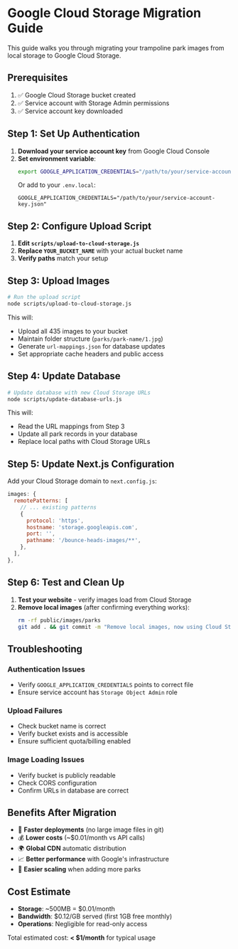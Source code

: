 # Google Cloud Storage Migration Guide

This guide walks you through migrating your trampoline park images from local storage to Google Cloud Storage.

## Prerequisites

1. ✅ Google Cloud Storage bucket created
2. ✅ Service account with Storage Admin permissions
3. ✅ Service account key downloaded

## Step 1: Set Up Authentication

1. **Download your service account key** from Google Cloud Console
2. **Set environment variable**:
   ```bash
   export GOOGLE_APPLICATION_CREDENTIALS="/path/to/your/service-account-key.json"
   ```
   Or add to your `.env.local`:
   ```
   GOOGLE_APPLICATION_CREDENTIALS="/path/to/your/service-account-key.json"
   ```

## Step 2: Configure Upload Script

1. **Edit `scripts/upload-to-cloud-storage.js`**
2. **Replace `YOUR_BUCKET_NAME`** with your actual bucket name
3. **Verify paths** match your setup

## Step 3: Upload Images

```bash
# Run the upload script
node scripts/upload-to-cloud-storage.js
```

This will:
- Upload all 435 images to your bucket
- Maintain folder structure (`parks/park-name/1.jpg`)
- Generate `url-mappings.json` for database updates
- Set appropriate cache headers and public access

## Step 4: Update Database

```bash
# Update database with new Cloud Storage URLs
node scripts/update-database-urls.js
```

This will:
- Read the URL mappings from Step 3
- Update all park records in your database
- Replace local paths with Cloud Storage URLs

## Step 5: Update Next.js Configuration

Add your Cloud Storage domain to `next.config.js`:

```javascript
images: {
  remotePatterns: [
    // ... existing patterns
    {
      protocol: 'https',
      hostname: 'storage.googleapis.com',
      port: '',
      pathname: '/bounce-heads-images/**',
    },
  ],
},
```

## Step 6: Test and Clean Up

1. **Test your website** - verify images load from Cloud Storage
2. **Remove local images** (after confirming everything works):
   ```bash
   rm -rf public/images/parks
   git add . && git commit -m "Remove local images, now using Cloud Storage"
   ```

## Troubleshooting

### Authentication Issues
- Verify `GOOGLE_APPLICATION_CREDENTIALS` points to correct file
- Ensure service account has `Storage Object Admin` role

### Upload Failures
- Check bucket name is correct
- Verify bucket exists and is accessible
- Ensure sufficient quota/billing enabled

### Image Loading Issues
- Verify bucket is publicly readable
- Check CORS configuration
- Confirm URLs in database are correct

## Benefits After Migration

- 🚀 **Faster deployments** (no large image files in git)
- 💰 **Lower costs** (~$0.01/month vs API calls)
- 🌍 **Global CDN** automatic distribution
- 📈 **Better performance** with Google's infrastructure
- 🔧 **Easier scaling** when adding more parks

## Cost Estimate

- **Storage**: ~500MB = $0.01/month
- **Bandwidth**: $0.12/GB served (first 1GB free monthly)
- **Operations**: Negligible for read-only access

Total estimated cost: **< $1/month** for typical usage